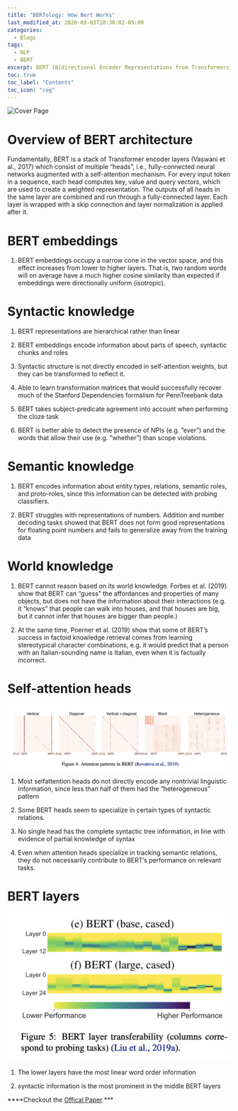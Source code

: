 ```yaml
---
title: "BERTology: How Bert Works"
last_modified_at: 2020-03-03T10:30:02-05:00
categories:
  - Blogs
tags:
  - NLP
  - BERT
excerpt: BERT (Bidirectional Encoder Representations from Transformers)
toc: true
toc_label: "Contents"
toc_icon: "cog"
---
```


![Cover Page](/assets/images/bertology.png)

<script async src="https://pagead2.googlesyndication.com/pagead/js/adsbygoogle.js?client=ca-pub-2118670497450280"
     crossorigin="anonymous"></script>

# Overview of BERT architecture

Fundamentally, BERT is a stack of Transformer
encoder layers (Vaswani et al., 2017) which consist
of multiple “heads”, i.e., fully-connected neural
networks augmented with a self-attention mechanism. For every input token in a sequence, each
head computes key, value and query vectors, which
are used to create a weighted representation. The
outputs of all heads in the same layer are combined
and run through a fully-connected layer. Each layer
is wrapped with a skip connection and layer normalization is applied after it.

# BERT embeddings

  1.  BERT
embeddings occupy a narrow cone in the vector
space, and this effect increases from lower to higher
layers. That is, two random words will on average have a much higher cosine similarity than expected if embeddings were directionally uniform
(isotropic).

# Syntactic knowledge

  1.  BERT representations are hierarchical rather than linear
  2.  BERT embeddings encode information about parts of speech, syntactic chunks
and roles
  3.  Syntactic structure is not
directly encoded in self-attention weights, but
they can be transformed to reflect it.
  4.   Able to learn transformation matrices
that would successfully recover much of the Stanford Dependencies formalism for PennTreebank
data 

  5.  BERT takes
subject-predicate agreement into account when
performing the cloze task

  6.  BERT is better able to
detect the presence of NPIs (e.g. ”ever”) and the
words that allow their use (e.g. ”whether”) than
scope violations.

#  Semantic knowledge

  1.  BERT encodes information about entity types, relations,
semantic roles, and proto-roles, since this information can be detected with probing classifiers.

  2.  BERT struggles with representations of numbers. Addition and number decoding tasks showed
that BERT does not form good representations for
floating point numbers and fails to generalize away
from the training data

#   World knowledge

  1.  BERT cannot reason based on its
world knowledge. Forbes et al. (2019) show that
BERT can “guess” the affordances and properties
of many objects, but does not have the information
about their interactions (e.g. it “knows” that people
can walk into houses, and that houses are big, but
it cannot infer that houses are bigger than people.)

  2.  At the
same time, Poerner et al. (2019) show that some
of BERT’s success in factoid knowledge retrieval
comes from learning stereotypical character combinations, e.g. it would predict that a person with
an Italian-sounding name is Italian, even when it is
factually incorrect.

#  Self-attention heads

![Self-attention heads](/assets/images/attention_layer_vis.png)

1.  Most selfattention heads do not directly encode any nontrivial linguistic information, since less than half
of them had the “heterogeneous” pattern

2.  Some BERT heads seem to specialize in certain types of syntactic relations.

3.  No single head has the complete
syntactic tree information, in line with evidence
of partial knowledge of syntax 

4.  Even when
attention heads specialize in tracking semantic
relations, they do not necessarily contribute to
BERT’s performance on relevant tasks.


# BERT layers

![BERT layers](/assets/images/bert_layer.png)


1.  The lower layers have the most linear word order
information

2.  syntactic information is the most prominent in the middle BERT layers



****Checkout the [Offical Paper](https://arxiv.org/pdf/2002.12327v1.pdf) ***

<script async src="https://pagead2.googlesyndication.com/pagead/js/adsbygoogle.js?client=ca-pub-2118670497450280"
     crossorigin="anonymous"></script>
